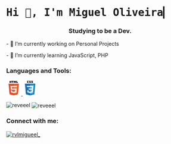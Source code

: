 <style>
h1 {
  font-family: monospace;
  border-right:4px solid;
  width: 25ch;
  white-space: nowrap;
  overflow: hidden;
  animation: typing 2s steps(25), blinking 0.5s infinite step-end alternate;
}

@keyframe typing {
  from {
  width: 0;
  }
}

@keyframe blinking {
  50% {
    border-color: transparent;
  }
}

</style>
<h1 align="center">Hi 👋, I'm Miguel Oliveira</h1>
<h3 align="center">Studying to be a Dev.</h3>

<p> - 🔭 I’m currently working on Personal Projects </p>
- 🌱 I’m currently learning JavaScript, PHP

<h3 align="left">Languages and Tools:</h3>
<p align="left"> <a href="https://www.w3.org/html/" target="_blank" rel="noreferrer"> <img src="https://raw.githubusercontent.com/devicons/devicon/master/icons/html5/html5-original-wordmark.svg" alt="html5" width="40" height="40"/> </a> <a href="https://www.w3schools.com/css/" target="_blank" rel="noreferrer"> <img src="https://raw.githubusercontent.com/devicons/devicon/master/icons/css3/css3-original-wordmark.svg" alt="css3" width="40" height="40"/> </a>  </p>

<p><img align="left" src="https://github-readme-stats.vercel.app/api/top-langs?username=reveeel&show_icons=true&locale=en&layout=compact" alt="reveeel" /></p>

<p>&nbsp;<img align="center" src="https://github-readme-stats.vercel.app/api?username=reveeel&show_icons=true&locale=en" alt="reveeel" /></p>


<h3 align="left">Connect with me:</h3>
<p align="left">
<a href="https://instagram.com/rvlmigueel_" target="blank"><img align="center" src="https://raw.githubusercontent.com/rahuldkjain/github-profile-readme-generator/master/src/images/icons/Social/instagram.svg" alt="rvlmigueel_" height="30" width="40" /></a>
</p>
